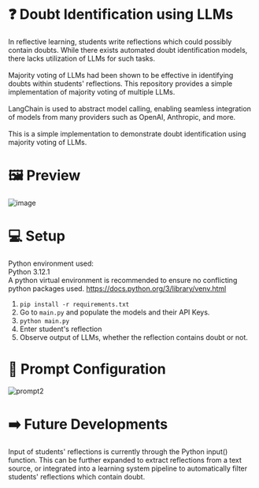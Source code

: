 # ❓ Doubt Identification using LLMs
In reflective learning, students write reflections which could possibly contain doubts. While there exists automated doubt identification models, there lacks utilization of LLMs for such tasks. <br><br>
Majority voting of LLMs had been shown to be effective in identifying doubts within students' reflections. This repository provides a simple implementation of majority voting of multiple LLMs. <br><br>
LangChain is used to abstract model calling, enabling seamless integration of models from many providers such as OpenAI, Anthropic, and more.
<br><br>
This is a simple implementation to demonstrate doubt identification using majority voting of LLMs. 
# 🖼 Preview
![image](https://github.com/user-attachments/assets/3234bf2f-7d4d-4004-bcce-0ed9fde3731a)

# 💻 Setup
Python environment used: <br>
Python 3.12.1 <br>
A python virtual environment is recommended to ensure no conflicting python packages used. https://docs.python.org/3/library/venv.html
<br>
1. ```pip install -r requirements.txt```
2. Go to ```main.py``` and populate the models and their API Keys.
3. ```python main.py```
4. Enter student's reflection
5. Observe output of LLMs, whether the reflection contains doubt or not.

# 🔧 Prompt Configuration
![prompt2](https://github.com/user-attachments/assets/4763f3f0-73ce-4d38-80d2-7379840e027a)

# ➡️ Future Developments
Input of students' reflections is currently through the Python input() function. This can be further expanded to extract reflections from a text source, or integrated into a learning system pipeline to automatically filter students' reflections which contain doubt.
